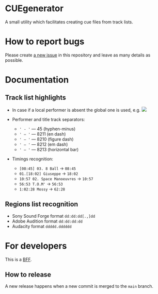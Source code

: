 # CUEgenerator

A small utility which facilitates creating cue files from track lists.

# How to report bugs

Please create [a new issue](https://github.com/dVaffection/cuegenerator-svelte/issues) in this repository and leave as many details as possible.

# Documentation

## Track list highlights

- In case if a local performer is absent the global one is used, e.g.
  ![](https://user-images.githubusercontent.com/457097/111331254-b81dff00-863e-11eb-9b80-cc7504f4d6fd.png)

- Performer and title track separators:
  - `' - '` — 45 (hyphen-minus)
  - `' – '` — 8211 (en dash)
  - `' ‒ '` — 8210 (figure dash)
  - `' — '` — 8212 (em dash)
  - `' ― '` — 8213 (horizontal bar)
- Timings recognition:
  - `[08:45] 03. 8 Ball` → `08:45`
  - `01.[18:02] Giuseppe` → `18:02`
  - `10:57 02. Space Manoeuvres` → `10:57`
  - `56:53 T.O.M'` → `56:53`
  - `1:02:28 Mossy` → `62:28`

## Regions list recognition

- Sony Sound Forge format `dd:dd:dd[.,]dd`
- Adobe Audition format `dd:dd:dd:dd`
- Audacity format `ddddd.dddddd`

# For developers

This is a [BFF](https://github.com/DmitryVarennikov/cuegenerator-server).

## How to release

A new release happens when a new commit is merged to the `main` branch. 
